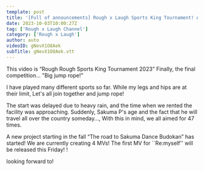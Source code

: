```yaml
---
template: post
title: '[Full of announcements] Rough x Laugh Sports King Tournament! An Emotional Ending with the Final Competition “Long Rope Jump”! New Fall Projects Too! '
date: 2023-10-03T10:00:27Z
tag: ['Rough x Laugh Channel']
category: ['Rough x Laugh']
author: auto 
videoID: gNevX1O8Aek
subTitle: gNevX1O8Aek.vtt
---
```

This video is “Rough Rough Sports King Tournament 2023” Finally, the final competition... "Big jump rope!"

I have played many different sports so far. While my legs and hips are at their limit, Let's all join together and jump rope!

The start was delayed due to heavy rain, and the time when we rented the facility was approaching. Suddenly, Sakuma P's age and the fact that he will travel all over the country someday..., With this in mind, we all aimed for 47 times.

A new project starting in the fall “The road to Sakuma Dance Budokan” has started! We are currently creating 4 MVs! The first MV for ``Re:myself'' will be released this Friday! !

looking forward to!
